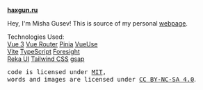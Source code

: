 **[haxgun.ru](https://haxgun.ru)**

Hey, I'm Misha Gusev! This is source of my personal [webpage](https://haxgun.ru).

Technologies Used:  
[Vue 3](https://vuejs.org/) 
[Vue Router](https://router.vuejs.org/)
[Pinia](https://pinia.vuejs.org/)
[VueUse](https://vueuse.org/)  
[Vite](https://vitejs.dev/) 
[TypeScript](https://www.typescriptlang.org/)
[Foresight](https://foresightjs.org/)  
[Reka UI](https://reka-ui.com/)
[Tailwind CSS](https://tailwindcss.com/)
[gsap](https://greensock.com/gsap/)

<samp>code is licensed under <a href='./LICENSE'>MIT</a>,<br> words and images are licensed under <a href='https://creativecommons.org/licenses/by-nc-sa/4.0/'>CC BY-NC-SA 4.0</a></samp>.
